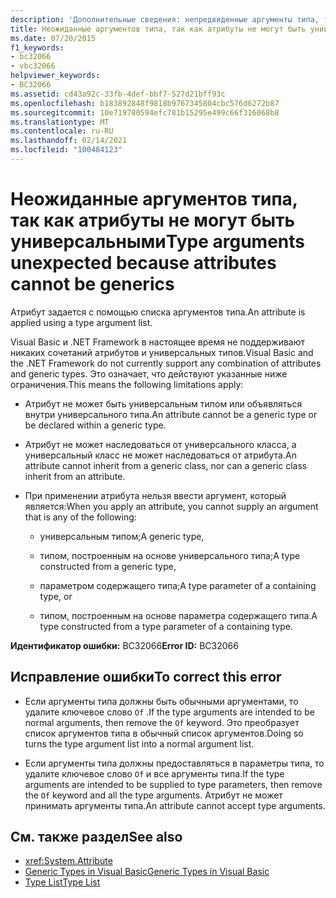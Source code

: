 ```yaml
---
description: 'Дополнительные сведения: непредвиденные аргументы типа, так как атрибуты не могут быть универсальными.'
title: Неожиданные аргументов типа, так как атрибуты не могут быть универсальными
ms.date: 07/20/2015
f1_keywords:
- bc32066
- vbc32066
helpviewer_keywords:
- BC32066
ms.assetid: cd43a92c-33fb-4def-bbf7-527d21bff93c
ms.openlocfilehash: b183892848f9818b9767345804cbc576d6272b87
ms.sourcegitcommit: 10e719780594efc781b15295e499c66f316068b8
ms.translationtype: MT
ms.contentlocale: ru-RU
ms.lasthandoff: 02/14/2021
ms.locfileid: "100484123"
---
```

# <a name="type-arguments-unexpected-because-attributes-cannot-be-generics"></a><span data-ttu-id="72dc5-103">Неожиданные аргументов типа, так как атрибуты не могут быть универсальными</span><span class="sxs-lookup"><span data-stu-id="72dc5-103">Type arguments unexpected because attributes cannot be generics</span></span>

<span data-ttu-id="72dc5-104">Атрибут задается с помощью списка аргументов типа.</span><span class="sxs-lookup"><span data-stu-id="72dc5-104">An attribute is applied using a type argument list.</span></span>

<span data-ttu-id="72dc5-105">Visual Basic и .NET Framework в настоящее время не поддерживают никаких сочетаний атрибутов и универсальных типов.</span><span class="sxs-lookup"><span data-stu-id="72dc5-105">Visual Basic and the .NET Framework do not currently support any combination of attributes and generic types.</span></span> <span data-ttu-id="72dc5-106">Это означает, что действуют указанные ниже ограничения.</span><span class="sxs-lookup"><span data-stu-id="72dc5-106">This means the following limitations apply:</span></span>

- <span data-ttu-id="72dc5-107">Атрибут не может быть универсальным типом или объявляться внутри универсального типа.</span><span class="sxs-lookup"><span data-stu-id="72dc5-107">An attribute cannot be a generic type or be declared within a generic type.</span></span>

- <span data-ttu-id="72dc5-108">Атрибут не может наследоваться от универсального класса, а универсальный класс не может наследоваться от атрибута.</span><span class="sxs-lookup"><span data-stu-id="72dc5-108">An attribute cannot inherit from a generic class, nor can a generic class inherit from an attribute.</span></span>

- <span data-ttu-id="72dc5-109">При применении атрибута нельзя ввести аргумент, который является:</span><span class="sxs-lookup"><span data-stu-id="72dc5-109">When you apply an attribute, you cannot supply an argument that is any of the following:</span></span>

  - <span data-ttu-id="72dc5-110">универсальным типом;</span><span class="sxs-lookup"><span data-stu-id="72dc5-110">A generic type,</span></span>

  - <span data-ttu-id="72dc5-111">типом, построенным на основе универсального типа;</span><span class="sxs-lookup"><span data-stu-id="72dc5-111">A type constructed from a generic type,</span></span>

  - <span data-ttu-id="72dc5-112">параметром содержащего типа;</span><span class="sxs-lookup"><span data-stu-id="72dc5-112">A type parameter of a containing type, or</span></span>

  - <span data-ttu-id="72dc5-113">типом, построенным на основе параметра содержащего типа.</span><span class="sxs-lookup"><span data-stu-id="72dc5-113">A type constructed from a type parameter of a containing type.</span></span>

<span data-ttu-id="72dc5-114">**Идентификатор ошибки:** BC32066</span><span class="sxs-lookup"><span data-stu-id="72dc5-114">**Error ID:** BC32066</span></span>

## <a name="to-correct-this-error"></a><span data-ttu-id="72dc5-115">Исправление ошибки</span><span class="sxs-lookup"><span data-stu-id="72dc5-115">To correct this error</span></span>

- <span data-ttu-id="72dc5-116">Если аргументы типа должны быть обычными аргументами, то удалите ключевое слово `Of` .</span><span class="sxs-lookup"><span data-stu-id="72dc5-116">If the type arguments are intended to be normal arguments, then remove the `Of` keyword.</span></span> <span data-ttu-id="72dc5-117">Это преобразует список аргументов типа в обычный список аргументов.</span><span class="sxs-lookup"><span data-stu-id="72dc5-117">Doing so turns the type argument list into a normal argument list.</span></span>

- <span data-ttu-id="72dc5-118">Если аргументы типа должны предоставляться в параметры типа, то удалите ключевое слово `Of` и все аргументы типа.</span><span class="sxs-lookup"><span data-stu-id="72dc5-118">If the type arguments are intended to be supplied to type parameters, then remove the `Of` keyword and all the type arguments.</span></span> <span data-ttu-id="72dc5-119">Атрибут не может принимать аргументы типа.</span><span class="sxs-lookup"><span data-stu-id="72dc5-119">An attribute cannot accept type arguments.</span></span>

## <a name="see-also"></a><span data-ttu-id="72dc5-120">См. также раздел</span><span class="sxs-lookup"><span data-stu-id="72dc5-120">See also</span></span>

- <xref:System.Attribute>
- [<span data-ttu-id="72dc5-121">Generic Types in Visual Basic</span><span class="sxs-lookup"><span data-stu-id="72dc5-121">Generic Types in Visual Basic</span></span>](../programming-guide/language-features/data-types/generic-types.md)
- [<span data-ttu-id="72dc5-122">Type List</span><span class="sxs-lookup"><span data-stu-id="72dc5-122">Type List</span></span>](../language-reference/statements/type-list.md)
